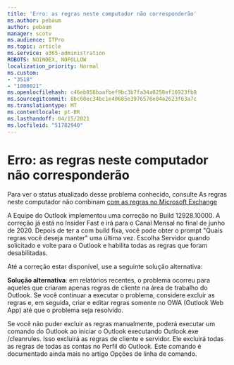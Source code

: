 ```yaml
---
title: 'Erro: as regras neste computador não corresponderão'
ms.author: pebaum
author: pebaum
manager: scotv
ms.audience: ITPro
ms.topic: article
ms.service: o365-administration
ROBOTS: NOINDEX, NOFOLLOW
localization_priority: Normal
ms.custom:
- "3518"
- "1800021"
ms.openlocfilehash: c46eb856baafbef9bc3b7fa34a0258ef16923fb8
ms.sourcegitcommit: 8bc60ec34bc1e40685e3976576e04a2623f63a7c
ms.translationtype: MT
ms.contentlocale: pt-BR
ms.lasthandoff: 04/15/2021
ms.locfileid: "51782940"
---
```

# <a name="error-the-rules-on-this-computer-do-not-match"></a>Erro: as regras neste computador não corresponderão

Para ver o status atualizado desse problema conhecido, consulte As regras neste computador não combinam [com as regras no Microsoft Exchange](https://support.office.com/article/d032e037-b224-429e-b325-633afde9b5f0)

A Equipe do Outlook implementou uma correção no Build 12928.10000. A correção já está no Insider Fast e irá para o Canal Mensal no final de junho de 2020. Depois de ter a com build fixa, você pode obter o prompt "Quais regras você deseja manter" uma última vez. Escolha Servidor quando solicitado e volte para o Outlook e habilita todas as regras que foram desabilitadas.

Até a correção estar disponível, use a seguinte solução alternativa:

**Solução alternativa**: em relatórios recentes, o problema ocorreu para aqueles que criaram apenas regras de cliente na área de trabalho do Outlook. Se você continuar a executar o problema, considere excluir as regras e, em seguida, criar e editar regras somente no OWA (Outlook Web App) até que o problema seja resolvido.

Se você não puder excluir as regras manualmente, poderá executar um comando do Outlook ao iniciar o Outlook executando Outlook.exe /cleanrules. Isso excluirá as regras de cliente e servidor. Ele excluirá todas as regras de todas as contas no Perfil do Outlook. Este comando é documentado ainda mais no artigo Opções de linha de comando.

